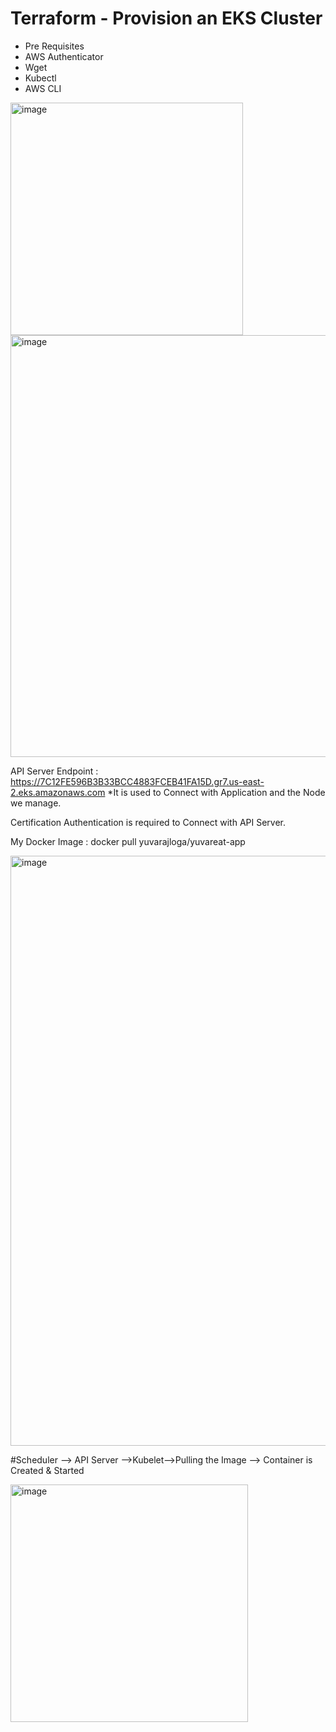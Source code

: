 # Terraform - Provision an EKS Cluster
- Pre Requisites
- AWS Authenticator
- Wget
- Kubectl
- AWS CLI

<img width="372" alt="image" src="https://user-images.githubusercontent.com/108336310/209203186-25f1a4e1-444a-47db-a8fa-5e61f908477b.png">


<img width="675" alt="image" src="https://user-images.githubusercontent.com/108336310/209203390-799f898b-e0fe-40e7-8661-22f0cd7886b1.png">


API Server Endpoint : https://7C12FE596B3B33BCC4883FCEB41FA15D.gr7.us-east-2.eks.amazonaws.com
    *It is used to Connect with Application and the Node we manage.
    
Certification Authentication is required to Connect with API Server.

My Docker Image : docker pull yuvarajloga/yuvareat-app


<img width="944" alt="image" src="https://user-images.githubusercontent.com/108336310/209203960-39630582-190b-4388-80a5-9cc9efb1cfb9.png">


#Scheduler --> API Server -->Kubelet-->Pulling the Image --> Container is Created & Started


<img width="380" alt="image" src="https://user-images.githubusercontent.com/108336310/209204411-1499b97d-4489-4a37-a16f-6acff50d533a.png">
